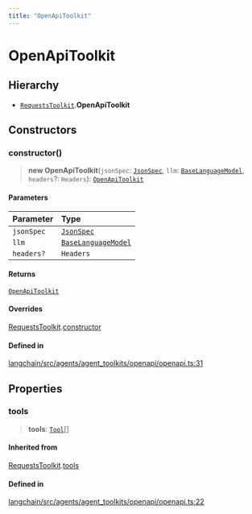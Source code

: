 ```yaml
---
title: "OpenApiToolkit"
---
```


# OpenApiToolkit

## Hierarchy

- [`RequestsToolkit`](RequestsToolkit.md).**OpenApiToolkit**

## Constructors

### constructor()

> **new OpenApiToolkit**(`jsonSpec`: [`JsonSpec`](../../tools/classes/JsonSpec.md), `llm`: [`BaseLanguageModel`](../../base_language/classes/BaseLanguageModel.md), `headers`?: `Headers`): [`OpenApiToolkit`](OpenApiToolkit.md)

#### Parameters

| Parameter  | Type                                                                    |
| :--------- | :---------------------------------------------------------------------- |
| `jsonSpec` | [`JsonSpec`](../../tools/classes/JsonSpec.md)                           |
| `llm`      | [`BaseLanguageModel`](../../base_language/classes/BaseLanguageModel.md) |
| `headers?` | `Headers`                                                               |

#### Returns

[`OpenApiToolkit`](OpenApiToolkit.md)

#### Overrides

[RequestsToolkit](RequestsToolkit.md).[constructor](RequestsToolkit.md#constructor)

#### Defined in

[langchain/src/agents/agent_toolkits/openapi/openapi.ts:31](https://github.com/hwchase17/langchainjs/blob/ddf2996/langchain/src/agents/agent_toolkits/openapi/openapi.ts#L31)

## Properties

### tools

> **tools**: [`Tool`](../../tools/classes/Tool.md)[]

#### Inherited from

[RequestsToolkit](RequestsToolkit.md).[tools](RequestsToolkit.md#tools)

#### Defined in

[langchain/src/agents/agent_toolkits/openapi/openapi.ts:22](https://github.com/hwchase17/langchainjs/blob/ddf2996/langchain/src/agents/agent_toolkits/openapi/openapi.ts#L22)
